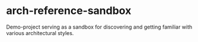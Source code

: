 # arch-reference-sandbox
Demo-project serving as a sandbox for discovering and getting familiar with various architectural styles.
